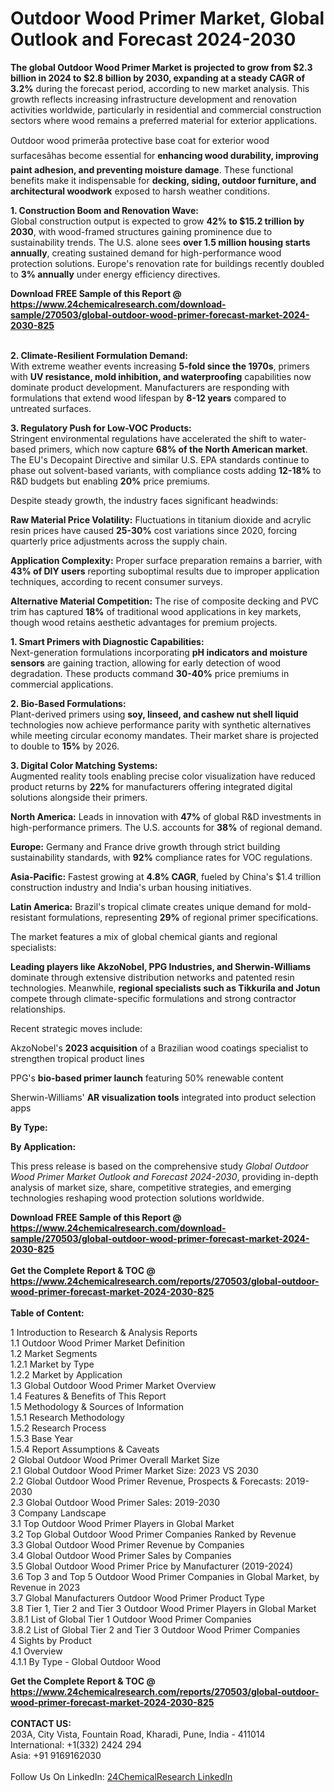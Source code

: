 <h1>Outdoor Wood Primer Market, Global Outlook and Forecast 2024-2030</h1><p><strong>The global Outdoor Wood Primer Market is projected to grow from $2.3 billion in 2024 to $2.8 billion by 2030, expanding at a steady CAGR of 3.2%</strong> during the forecast period, according to new market analysis. This growth reflects increasing infrastructure development and renovation activities worldwide, particularly in residential and commercial construction sectors where wood remains a preferred material for exterior applications.</p><p>Outdoor wood primerâa protective base coat for exterior wood surfacesâhas become essential for <strong>enhancing wood durability, improving paint adhesion, and preventing moisture damage</strong>. These functional benefits make it indispensable for <strong>decking, siding, outdoor furniture, and architectural woodwork</strong> exposed to harsh weather conditions.</p><p><strong>1. Construction Boom and Renovation Wave:</strong><br>
Global construction output is expected to grow <strong>42% to $15.2 trillion by 2030</strong>, with wood-framed structures gaining prominence due to sustainability trends. The U.S. alone sees <strong>over 1.5 million housing starts annually</strong>, creating sustained demand for high-performance wood protection solutions. Europe's renovation rate for buildings recently doubled to <strong>3% annually</strong> under energy efficiency directives.</p><div><b>Download FREE Sample of this Report @ 
            <a href="https://www.24chemicalresearch.com/download-sample/270503/global-outdoor-wood-primer-forecast-market-2024-2030-825">
            https://www.24chemicalresearch.com/download-sample/270503/global-outdoor-wood-primer-forecast-market-2024-2030-825</a></b></div><br><p><strong>2. Climate-Resilient Formulation Demand:</strong><br>
With extreme weather events increasing <strong>5-fold since the 1970s</strong>, primers with <strong>UV resistance, mold inhibition, and waterproofing</strong> capabilities now dominate product development. Manufacturers are responding with formulations that extend wood lifespan by <strong>8-12 years</strong> compared to untreated surfaces.</p><p><strong>3. Regulatory Push for Low-VOC Products:</strong><br>
Stringent environmental regulations have accelerated the shift to water-based primers, which now capture <strong>68% of the North American market</strong>. The EU's Decopaint Directive and similar U.S. EPA standards continue to phase out solvent-based variants, with compliance costs adding <strong>12-18%</strong> to R&amp;D budgets but enabling <strong>20%</strong> price premiums.</p><p>Despite steady growth, the industry faces significant headwinds:</p><p><strong>Raw Material Price Volatility:</strong> Fluctuations in titanium dioxide and acrylic resin prices have caused <strong>25-30%</strong> cost variations since 2020, forcing quarterly price adjustments across the supply chain.</p><p><strong>Application Complexity:</strong> Proper surface preparation remains a barrier, with <strong>43% of DIY users</strong> reporting suboptimal results due to improper application techniques, according to recent consumer surveys.</p><p><strong>Alternative Material Competition:</strong> The rise of composite decking and PVC trim has captured <strong>18%</strong> of traditional wood applications in key markets, though wood retains aesthetic advantages for premium projects.</p><p><strong>1. Smart Primers with Diagnostic Capabilities:</strong><br>
Next-generation formulations incorporating <strong>pH indicators and moisture sensors</strong> are gaining traction, allowing for early detection of wood degradation. These products command <strong>30-40%</strong> price premiums in commercial applications.</p><p><strong>2. Bio-Based Formulations:</strong><br>
Plant-derived primers using <strong>soy, linseed, and cashew nut shell liquid</strong> technologies now achieve performance parity with synthetic alternatives while meeting circular economy mandates. Their market share is projected to double to <strong>15%</strong> by 2026.</p><p><strong>3. Digital Color Matching Systems:</strong><br>
Augmented reality tools enabling precise color visualization have reduced product returns by <strong>22%</strong> for manufacturers offering integrated digital solutions alongside their primers.</p><p><strong>North America:</strong> Leads in innovation with <strong>47%</strong> of global R&amp;D investments in high-performance primers. The U.S. accounts for <strong>38%</strong> of regional demand.</p><p><strong>Europe:</strong> Germany and France drive growth through strict building sustainability standards, with <strong>92%</strong> compliance rates for VOC regulations.</p><p><strong>Asia-Pacific:</strong> Fastest growing at <strong>4.8% CAGR</strong>, fueled by China's $1.4 trillion construction industry and India's urban housing initiatives.</p><p><strong>Latin America:</strong> Brazil's tropical climate creates unique demand for mold-resistant formulations, representing <strong>29%</strong> of regional primer specifications.</p><p>The market features a mix of global chemical giants and regional specialists:</p><p><strong>Leading players like AkzoNobel, PPG Industries, and Sherwin-Williams</strong> dominate through extensive distribution networks and patented resin technologies. Meanwhile, <strong>regional specialists such as Tikkurila and Jotun</strong> compete through climate-specific formulations and strong contractor relationships.</p><p>Recent strategic moves include:</p><p>AkzoNobel's <strong>2023 acquisition</strong> of a Brazilian wood coatings specialist to strengthen tropical product lines</p><p>PPG's <strong>bio-based primer launch</strong> featuring 50% renewable content</p><p>Sherwin-Williams' <strong>AR visualization tools</strong> integrated into product selection apps</p><p><strong>By Type:</strong></p><p><strong>By Application:</strong></p><p>This press release is based on the comprehensive study <em>Global Outdoor Wood Primer Market Outlook and Forecast 2024-2030</em>, providing in-depth analysis of market size, share, competitive strategies, and emerging technologies reshaping wood protection solutions worldwide.</p><div><b>Download FREE Sample of this Report @ 
            <a href="https://www.24chemicalresearch.com/download-sample/270503/global-outdoor-wood-primer-forecast-market-2024-2030-825">
            https://www.24chemicalresearch.com/download-sample/270503/global-outdoor-wood-primer-forecast-market-2024-2030-825</a></b></div><br><div><b>Get the Complete Report & TOC @ 
            <a href="https://www.24chemicalresearch.com/reports/270503/global-outdoor-wood-primer-forecast-market-2024-2030-825">
            https://www.24chemicalresearch.com/reports/270503/global-outdoor-wood-primer-forecast-market-2024-2030-825</a></b></div><br>
            <b>Table of Content:</b><p>1 Introduction to Research & Analysis Reports<br />
    1.1 Outdoor Wood Primer Market Definition<br />
    1.2 Market Segments<br />
        1.2.1 Market by Type<br />
        1.2.2 Market by Application<br />
    1.3 Global Outdoor Wood Primer Market Overview<br />
    1.4 Features & Benefits of This Report<br />
    1.5 Methodology & Sources of Information<br />
        1.5.1 Research Methodology<br />
        1.5.2 Research Process<br />
        1.5.3 Base Year<br />
        1.5.4 Report Assumptions & Caveats<br />
2 Global Outdoor Wood Primer Overall Market Size<br />
    2.1 Global Outdoor Wood Primer Market Size: 2023 VS 2030<br />
    2.2 Global Outdoor Wood Primer Revenue, Prospects & Forecasts: 2019-2030<br />
    2.3 Global Outdoor Wood Primer Sales: 2019-2030<br />
3 Company Landscape<br />
    3.1 Top Outdoor Wood Primer Players in Global Market<br />
    3.2 Top Global Outdoor Wood Primer Companies Ranked by Revenue<br />
    3.3 Global Outdoor Wood Primer Revenue by Companies<br />
    3.4 Global Outdoor Wood Primer Sales by Companies<br />
    3.5 Global Outdoor Wood Primer Price by Manufacturer (2019-2024)<br />
    3.6 Top 3 and Top 5 Outdoor Wood Primer Companies in Global Market, by Revenue in 2023<br />
    3.7 Global Manufacturers Outdoor Wood Primer Product Type<br />
    3.8 Tier 1, Tier 2 and Tier 3 Outdoor Wood Primer Players in Global Market<br />
        3.8.1 List of Global Tier 1 Outdoor Wood Primer Companies<br />
        3.8.2 List of Global Tier 2 and Tier 3 Outdoor Wood Primer Companies<br />
4 Sights by Product<br />
    4.1 Overview<br />
        4.1.1 By Type - Global Outdoor Wood </p><div><b>Get the Complete Report & TOC @ 
            <a href="https://www.24chemicalresearch.com/reports/270503/global-outdoor-wood-primer-forecast-market-2024-2030-825">
            https://www.24chemicalresearch.com/reports/270503/global-outdoor-wood-primer-forecast-market-2024-2030-825</a></b></div><br><b>CONTACT US:</b><br>
            203A, City Vista, Fountain Road, Kharadi, Pune, India - 411014<br>
            International: +1(332) 2424 294<br>
            Asia: +91 9169162030 <br><br>
            Follow Us On LinkedIn: <a href="https://www.linkedin.com/company/24chemicalresearch/">24ChemicalResearch LinkedIn</a>